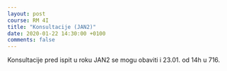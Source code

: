 ```yaml
---
layout: post
course: RM 4I
title: "Konsultacije (JAN2)"
date: 2020-01-22 14:30:00 +0100
comments: false
---
```


Konsultacije pred ispit u roku JAN2 se mogu obaviti i 23.01. od 14h u 716.